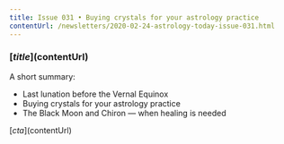 ```yaml
---
title: Issue 031 • Buying crystals for your astrology practice
contentUrl: /newsletters/2020-02-24-astrology-today-issue-031.html
---
```


### [$title]($contentUrl)

A short summary:

* Last lunation before the Vernal Equinox
* Buying crystals for your astrology practice
* The Black Moon and Chiron — when healing is needed

[$cta]($contentUrl)